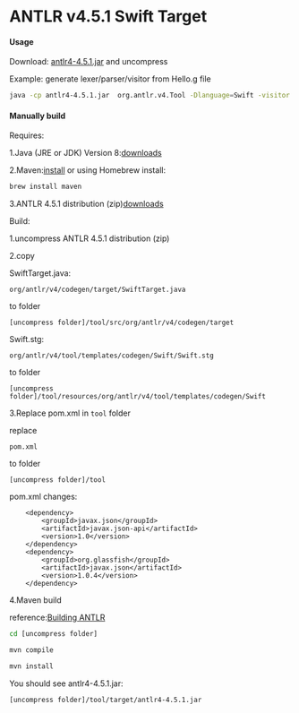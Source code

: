 
# ANTLR v4.5.1 Swift Target

#### Usage
Download: [antlr4-4.5.1.jar](https://) and uncompress

Example: generate lexer/parser/visitor from Hello.g file

```bash
java -cp antlr4-4.5.1.jar  org.antlr.v4.Tool -Dlanguage=Swift -visitor -o gen Hello.g4
```

#### Manually build
Requires:

1.Java (JRE or JDK) Version 8:[downloads](http://www.oracle.com/technetwork/java/javase/downloads/index.html)

2.Maven:[install](https://maven.apache.org/install.html) or using Homebrew install:

```bash
brew install maven
```

3.ANTLR 4.5.1 distribution (zip)[downloads](https://github.com/antlr/antlr4/archive/4.5.1.zip)

Build:

1.uncompress ANTLR 4.5.1 distribution (zip) 

2.copy

SwiftTarget.java:

```
org/antlr/v4/codegen/target/SwiftTarget.java
```
to folder

```
[uncompress folder]/tool/src/org/antlr/v4/codegen/target
```

Swift.stg:

```
org/antlr/v4/tool/templates/codegen/Swift/Swift.stg
```
to folder

```
[uncompress folder]/tool/resources/org/antlr/v4/tool/templates/codegen/Swift
```

3.Replace pom.xml in `tool` folder

replace

```
pom.xml
```
to folder

```
[uncompress folder]/tool
```

pom.xml changes:

```
    <dependency>
        <groupId>javax.json</groupId>
        <artifactId>javax.json-api</artifactId>
        <version>1.0</version>
    </dependency>
    <dependency>
        <groupId>org.glassfish</groupId>
        <artifactId>javax.json</artifactId>
        <version>1.0.4</version>
    </dependency>
``` 
4.Maven build

reference:[Building ANTLR](https://github.com/antlr/antlr4/blob/master/doc/building-antlr.md)

```bash
cd [uncompress folder] 
```

```bash 
mvn compile  
```

```bash 
mvn install  
```

You should see antlr4-4.5.1.jar:

```
[uncompress folder]/tool/target/antlr4-4.5.1.jar
```